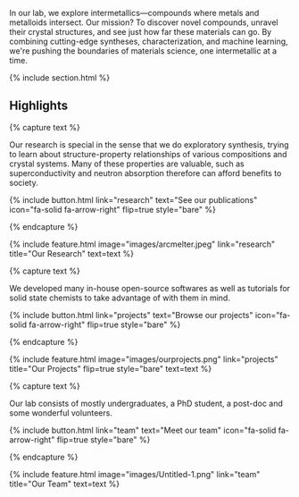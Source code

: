 ---
---
In our lab, we explore intermetallics—compounds where metals and metalloids intersect. Our mission? To discover novel compounds, unravel their crystal structures, and see just how far these materials can go. By combining cutting-edge syntheses, characterization, and machine learning, we're pushing the boundaries of materials science, one intermetallic at a time.

{% include section.html %}

## Highlights

{% capture text %}

Our research is special in the sense that we do exploratory synthesis, trying to learn about structure-property relationships of various compositions and crystal systems. Many of these properties are valuable, such as superconductivity and neutron absorption therefore can afford benefits to society.

{%
  include button.html
  link="research"
  text="See our publications"
  icon="fa-solid fa-arrow-right"
  flip=true
  style="bare"
%}

{% endcapture %}

{%
  include feature.html
  image="images/arcmelter.jpeg"
  link="research"
  title="Our Research"
  text=text
%}

{% capture text %}

We developed many in-house open-source softwares as well as tutorials for solid state chemists to take advantage of with them in mind.

{%
  include button.html
  link="projects"
  text="Browse our projects"
  icon="fa-solid fa-arrow-right"
  flip=true
  style="bare"
%}

{% endcapture %}

{%
  include feature.html
  image="images/ourprojects.png"
  link="projects"
  title="Our Projects"
  flip=true
  style="bare"
  text=text
%}

{% capture text %}

Our lab consists of mostly undergraduates, a PhD student, a post-doc and some wonderful volunteers.

{%
  include button.html
  link="team"
  text="Meet our team"
  icon="fa-solid fa-arrow-right"
  flip=true
  style="bare"
%}

{% endcapture %}

{%
  include feature.html
  image="images/Untitled-1.png"
  link="team"
  title="Our Team"
  text=text
%}
